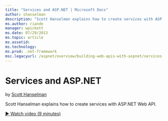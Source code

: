 ```yaml
---
title: "Services and ASP.NET | Microsoft Docs"
author: shanselman
description: "Scott Hanselman explains how to create services with ASP.NET Web API."
ms.author: riande
manager: wpickett
ms.date: 07/29/2013
ms.topic: article
ms.assetid: 
ms.technology: 
ms.prod: .net-framework
msc.legacyurl: /aspnet/overview/building-web-apis-with-aspnet/services-and-aspnet
---
```

Services and ASP.NET
====================
by [Scott Hanselman](https://github.com/shanselman)

Scott Hanselman explains how to create services with ASP.NET Web API.

[&#9654; Watch video (9 minutes)](https://channel9.msdn.com/Blogs/ASP-NET-Site-Videos/services-and-aspnet)